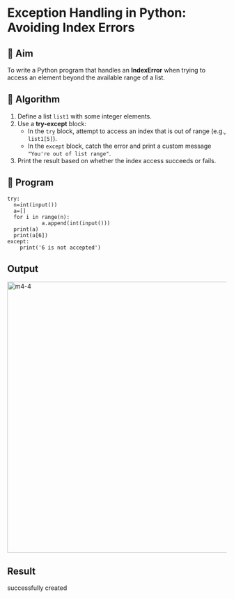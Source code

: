 # Exception Handling in Python: Avoiding Index Errors

## 🎯 Aim
To write a Python program that handles an **IndexError** when trying to access an element beyond the available range of a list.

## 🧠 Algorithm
1. Define a list `list1` with some integer elements.
2. Use a **try-except** block:
   - In the `try` block, attempt to access an index that is out of range (e.g., `list1[5]`).
   - In the `except` block, catch the error and print a custom message `"You're out of list range"`.
3. Print the result based on whether the index access succeeds or fails.

## 🧾 Program
```
try:
  n=int(input())
  a=[]
  for i in range(n):
           a.append(int(input()))
  print(a)
  print(a[6])
except:
    print('6 is not accepted')
```

## Output
<img width="920" height="622" alt="m4-4" src="https://github.com/user-attachments/assets/1fd6b8cf-e48d-4e7f-b739-954ae1d4e757" />

## Result
successfully created
